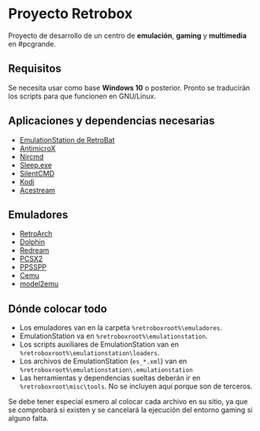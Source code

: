 # Proyecto Retrobox

Proyecto de desarrollo de un centro de **emulación**, **gaming** y **multimedia** en #pcgrande.

## Requisitos
Se necesita usar como base **Windows 10** o posterior. Pronto se traducirán los scripts para que funcionen en GNU/Linux.

## Aplicaciones y dependencias necesarias
* [EmulationStation de RetroBat]()
* [AntimicroX](https://github.com/AntiMicroX/antimicrox)
* [Nircmd](https://www.nirsoft.net/utils/nircmd-x64.zip)
* [Sleep.exe]()
* [SilentCMD](https://github.com/stbrenner/SilentCMD)
* [Kodi](https://kodi.tv)
* [Acestream](https://wiki.acestream.media)

## Emuladores
* [RetroArch](https://www.retroarch.com/?page=platforms)
* [Dolphin](https://es.dolphin-emu.org/download/)
* [Redream](https://redream.io/)
* [PCSX2](https://pcsx2.net/downloads/)
* [PPSSPP](https://www.ppsspp.org/downloads.html)
* [Cemu](https://cemu.info/)
* [model2emu](https://segaretro.org/Model_2_Emulator)

## Dónde colocar todo
* Los emuladores van en la carpeta `%retroboxroot%\emuladores`.
* EmulationStation va en `%retroboxroot%\emulationstation`.
* Los scripts auxiliares de EmulationStation van en `%retroboxroot%\emulationstation\loaders`.
* Los archivos de EmulationStation (`es_*.xml`) van en  `%retroboxroot%\emulationstation\.emulationstation`
* Las herramientas y dependencias sueltas deberán ir en `%retroboxroot\misc\tools`. No se incluyen aquí porque son de terceros.

Se debe tener especial esmero al colocar cada archivo en su sitio, ya que se comprobará si existen y se cancelará la ejecución del entorno gaming si alguno falta.